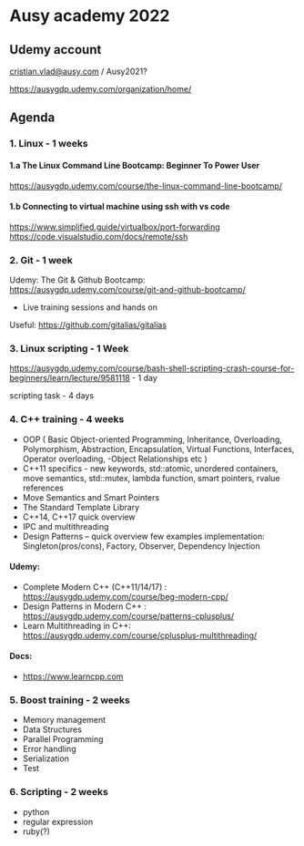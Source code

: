 # Ausy academy 2022

## Udemy account
cristian.vlad@ausy.com / Ausy2021? 

https://ausygdp.udemy.com/organization/home/

## Agenda

### 1. Linux - 1 weeks
#### 1.a The Linux Command Line Bootcamp: Beginner To Power User
  https://ausygdp.udemy.com/course/the-linux-command-line-bootcamp/ 
#### 1.b Connecting to virtual machine using ssh with vs code 
  https://www.simplified.guide/virtualbox/port-forwarding
  https://code.visualstudio.com/docs/remote/ssh

### 2. Git  - 1 week

Udemy:
The Git & Github Bootcamp: https://ausygdp.udemy.com/course/git-and-github-bootcamp/
+ Live training sessions and hands on

Useful:
https://github.com/gitalias/gitalias


### 3. Linux scripting - 1 Week
  https://ausygdp.udemy.com/course/bash-shell-scripting-crash-course-for-beginners/learn/lecture/9581118 - 1 day
  
  scripting task - 4 days
  

### 4. C++ training - 4 weeks
  - OOP ( Basic Object-oriented Programming, Inheritance, Overloading, Polymorphism, Abstraction, Encapsulation, Virtual Functions, Interfaces, Operator overloading,   -Object Relationships etc ) 
  - C++11 specifics  - new keywords, std::atomic, unordered containers, move semantics, std::mutex, lambda function, smart pointers, rvalue references
  - Move Semantics and Smart Pointers
  - The Standard Template Library 
  - C++14, C++17 quick overview 
  - IPC and multithreading
  - Design Patterns – quick overview few examples implementation: Singleton(pros/cons), Factory, Observer, Dependency Injection 

#### Udemy:
  - Complete Modern C++ (C++11/14/17) : https://ausygdp.udemy.com/course/beg-modern-cpp/
  - Design Patterns in Modern C++ : https://ausygdp.udemy.com/course/patterns-cplusplus/ 
  - Learn Multithreading in C++: https://ausygdp.udemy.com/course/cplusplus-multithreading/ 

#### Docs:
  - https://www.learncpp.com 

### 5. Boost training - 2 weeks
  - Memory management
  - Data Structures
  - Parallel Programming
  - Error handling
  - Serialization 
  - Test 

### 6. Scripting - 2 weeks
  - python
  - regular expression
  - ruby(?)

